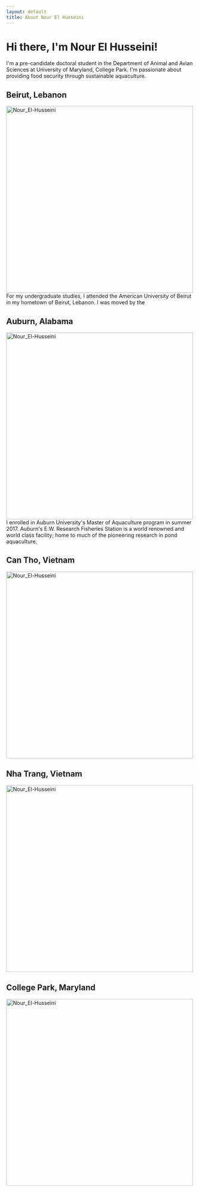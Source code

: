 ```yaml
---
layout: default
title: About Nour El Husseini
---
```

# Hi there, I'm Nour El Husseini!

I'm a pre-candidate doctoral student in the Department of Animal and Avian Sciences at University of Maryland, College Park. I'm passionate about providing food security through sustainable aquaculture. </p>

## Beirut, Lebanon
<img src="https://nelhusseini.github.io/images/Nour.jpg" alt="Nour_El-Husseini" width="500" />
For my undergraduate studies, I attended the American University of Beirut in my hometown of Beirut, Lebanon. I was moved by the 
		
## Auburn, Alabama
<img src="https://nelhusseini.github.io/images/40AB654E-3A4E-4337-AAB0-D0942E71582F.JPG" alt="Nour_El-Husseini" width="500" />
I enrolled in Auburn University's Master of Aquaculture program in summer 2017. Auburn's E.W. Research Fisheries Station is a world renowned and world class facility; home to much of the pioneering research in pond aquaculture. 

## Can Tho, Vietnam
<img src="https://nelhusseini.github.io/images/4IMG_2014_Original.JPG" alt="Nour_El-Husseini" width="500" />

## Nha Trang, Vietnam
<img src="https://nelhusseini.github.io/images/Nour.jpg" alt="Nour_El-Husseini" width="500" />

## College Park, Maryland
<img src="https://nelhusseini.github.io/images/IMG_1630_Original.jpg" alt="Nour_El-Husseini" width="500" />


</div><!-- /.blurb -->
